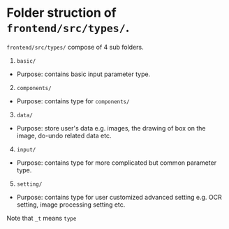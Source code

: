 # Folder struction of `frontend/src/types/`.

`frontend/src/types/` compose of 4 sub folders.
1.  `basic/`
-   Purpose: contains basic input parameter type.
2.  `components/`
-   Purpose: contains type for `components/`
3.  `data/`
-   Purpose: store user's data e.g. images, the drawing of box on the image, do-undo related data etc.
4.  `input/`
-   Purpose: contains type for more complicated but common parameter type.
5.  `setting/`
-   Purpose: contains type for user customized advanced setting e.g. OCR setting, image processing setting etc.

Note that `_t` means `type`
